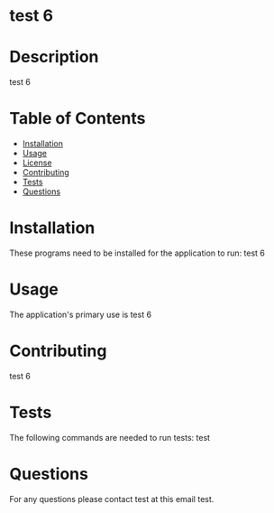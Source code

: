 
  
  # test 6
  
  # Description  
  test 6

  # Table of Contents
  * [Installation](#installation)
  * [Usage](#usage)
  * [License](#license)
  * [Contributing](#contributing)
  * [Tests](#tests)
  * [Questions](#questions)

  # Installation
  These programs need to be installed for the application to run: 
  test 6

  # Usage
  The application's primary use is 
  test 6

  # Contributing  
  test 6

  # Tests
  The following commands are needed to run tests: 
  test

  # Questions
  For any questions please contact test at this email test.

